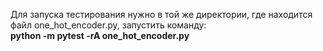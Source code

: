 Для запуска тестирования нужно в той же директории, где находится файл one_hot_encoder.py, запустить команду: <br>
**python -m pytest -rA one_hot_encoder.py**
